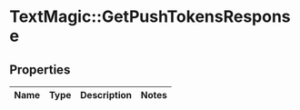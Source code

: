 # TextMagic::GetPushTokensResponse

## Properties
Name | Type | Description | Notes
------------ | ------------- | ------------- | -------------


